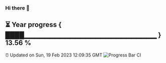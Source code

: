 ### Hi there 👋
⏳ Year progress { ████▁▁▁▁▁▁▁▁▁▁▁▁▁▁▁▁▁▁▁▁▁▁▁▁▁▁ } 13.56 %
---
⏰ Updated on Sun, 19 Feb 2023 12:09:35 GMT
![Progress Bar CI](https://github.com/Moyi321/Moyi321/workflows/Progress%20Bar%20CI/badge.svg)
